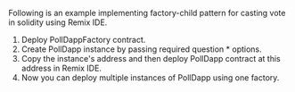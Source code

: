 Following is an example implementing factory-child pattern for casting vote in solidity using Remix IDE.

1. Deploy PollDappFactory contract.
2. Create PollDapp instance by passing required question * options.
3. Copy the instance's address and then deploy PollDapp contract at this address in Remix IDE.
4. Now you can deploy multiple instances of PollDapp using one factory.
